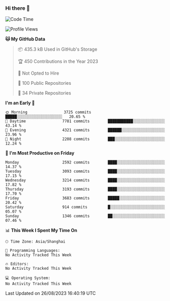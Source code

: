 ### Hi there 👋

<!--
**qbosen/qbosen** is a ✨ _special_ ✨ repository because its `README.md` (this file) appears on your GitHub profile.

Here are some ideas to get you started:

- 🔭 I’m currently working on ...
- 🌱 I’m currently learning ...
- 👯 I’m looking to collaborate on ...
- 🤔 I’m looking for help with ...
- 💬 Ask me about ...
- 📫 How to reach me: ...
- 😄 Pronouns: ...
- ⚡ Fun fact: ...
-->

<!--START_SECTION:waka-->
![Code Time](http://img.shields.io/badge/Code%20Time-2%2C111%20hrs%2036%20mins-blue)

![Profile Views](http://img.shields.io/badge/Profile%20Views-0-blue)

**🐱 My GitHub Data** 

> 📦 435.3 kB Used in GitHub's Storage 
 > 
> 🏆 450 Contributions in the Year 2023
 > 
> 🚫 Not Opted to Hire
 > 
> 📜 100 Public Repositories 
 > 
> 🔑 34 Private Repositories 
 > 
**I'm an Early 🐤** 

```text
🌞 Morning                3725 commits        █████░░░░░░░░░░░░░░░░░░░░   20.65 % 
🌆 Daytime                7781 commits        ███████████░░░░░░░░░░░░░░   43.14 % 
🌃 Evening                4321 commits        ██████░░░░░░░░░░░░░░░░░░░   23.96 % 
🌙 Night                  2208 commits        ███░░░░░░░░░░░░░░░░░░░░░░   12.24 % 
```
📅 **I'm Most Productive on Friday** 

```text
Monday                   2592 commits        ████░░░░░░░░░░░░░░░░░░░░░   14.37 % 
Tuesday                  3093 commits        ████░░░░░░░░░░░░░░░░░░░░░   17.15 % 
Wednesday                3214 commits        ████░░░░░░░░░░░░░░░░░░░░░   17.82 % 
Thursday                 3193 commits        ████░░░░░░░░░░░░░░░░░░░░░   17.70 % 
Friday                   3683 commits        █████░░░░░░░░░░░░░░░░░░░░   20.42 % 
Saturday                 914 commits         █░░░░░░░░░░░░░░░░░░░░░░░░   05.07 % 
Sunday                   1346 commits        ██░░░░░░░░░░░░░░░░░░░░░░░   07.46 % 
```


📊 **This Week I Spent My Time On** 

```text
🕑︎ Time Zone: Asia/Shanghai

💬 Programming Languages: 
No Activity Tracked This Week

🔥 Editors: 
No Activity Tracked This Week

💻 Operating System: 
No Activity Tracked This Week
```


 Last Updated on 26/08/2023 16:40:19 UTC
<!--END_SECTION:waka-->
